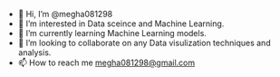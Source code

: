 - 👋 Hi, I’m @megha081298
- 👀 I’m interested in Data sceince and Machine Learning.
- 🌱 I’m currently learning Machine Learning models.
- 💞️ I’m looking to collaborate on any Data visulization techniques and analysis.
- 📫 How to reach me megha081298@gmail.com

<!---
megha081298/megha081298 is a ✨ special ✨ repository because its `README.md` (this file) appears on your GitHub profile.
You can click the Preview link to take a look at your changes.
--->
